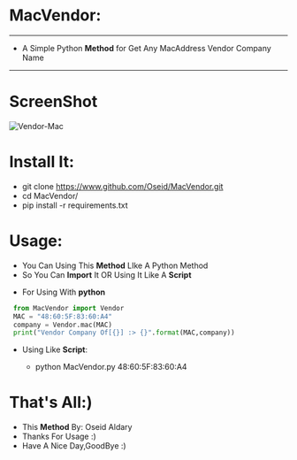 # MacVendor:
***
 - A Simple Python **Method** for Get Any MacAddress Vendor Company Name
***
# ScreenShot

   ![Vendor-Mac](https://user-images.githubusercontent.com/29546157/48332184-d9274d00-e64a-11e8-8c5b-b800588b271e.png)
   
   
# Install It:
  - git clone https://www.github.com/Oseid/MacVendor.git
  - cd MacVendor/
  - pip install -r requirements.txt

# Usage:
  * You Can Using This **Method** LIke A Python Method
  * So You Can **Import** It OR Using It Like A **Script**

  - For Using With **python**
```python
 from MacVendor import Vendor
 MAC = "48:60:5F:83:60:A4"
 company = Vendor.mac(MAC)
 print("Vendor Company Of[{}] :> {}".format(MAC,company))

```
   - Using Like **Script**:
   
      * python MacVendor.py 48:60:5F:83:60:A4

# That's All:)
 - This **Method** By: Oseid Aldary
 - Thanks For Usage :)
 - Have A Nice Day,GoodBye :)
